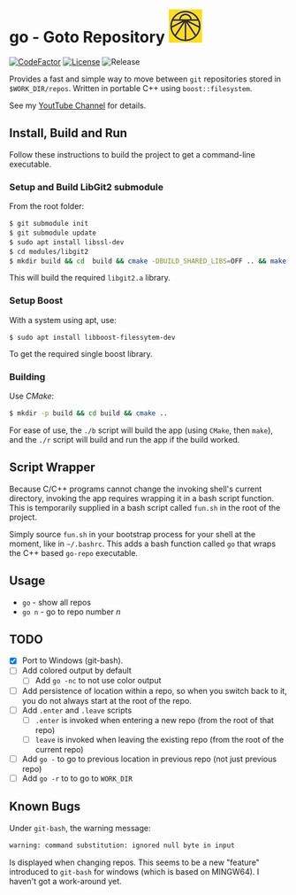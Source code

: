 # go - Goto Repository ![logo](res/gorepo_logo.jpg)
[![CodeFactor](https://www.codefactor.io/repository/github/cschladetsch/go-cpp/badge)](https://www.codefactor.io/repository/github/cschladetsch/go-cpp)
[![License](https://img.shields.io/github/license/cschladetsch/gorepo.svg?label=License&maxAge=86400)](./LICENSE.txt)
![Release](https://img.shields.io/github/release/cschladetsch/gorepo.svg?label=Release&maxAge=60)

Provides a fast and simple way to move between `git` repositories stored in `$WORK_DIR/repos`. Written in portable C++ using `boost::filesystem`.

See my [YoutTube Channel](https://www.youtube.com/sp4m) for details.

## Install, Build and Run
Follow these instructions to build the project to get a command-line executable.

### Setup and Build LibGit2 submodule
From the root folder:
```bash
$ git submodule init
$ git submodule update
$ sudo apt install libssl-dev
$ cd modules/libgit2
$ mkdir build && cd  build && cmake -DBUILD_SHARED_LIBS=OFF .. && make
```
This will build the required `libgit2.a` library.

### Setup Boost
With a system using apt, use:
```
$ sudo apt install libboost-filessytem-dev
```
To get the required single boost library.

### Building
Use *CMake*:

```bash
$ mkdir -p build && cd build && cmake ..
```

For ease of use, the `./b` script will build the app (using `CMake`, then `make`), and the `./r` script will build and run the app if the build worked.

## Script Wrapper

Because C/C++ programs cannot change the invoking shell's current directory, invoking the app requires wrapping it in a bash script function. This is temporarily supplied in a bash script called `fun.sh` in the root of the project.

Simply source `fun.sh` in your bootstrap process for your shell at the moment, like in `~/.bashrc`. This adds a bash function called `go` that wraps the C++ based `go-repo` executable.

## Usage
* `go` - show all repos
* `go n` - go to repo number *n*

## TODO
- [x] Port to Windows (git-bash).
- [ ] Add colored output by default
  - [ ] Add `go -nc` to not use color output
- [ ] Add persistence of location within a repo, so when you switch back to it, you do not always start at the root of the repo.
- [ ] Add `.enter` and `.leave` scripts
  - [ ] `.enter` is invoked when entering a new repo (from the root of that repo)
  - [ ] `leave` is invoked when leaving the existing repo (from the root of the current repo)
- [ ] Add `go -` to go to previous location in previous repo (not just previous repo)
- [ ] Add `go -r` to to go to `WORK_DIR`

## Known Bugs

Under `git-bash`, the warning message:

```bash
warning: command substitution: ignored null byte in input
```

Is displayed when changing repos. This seems to be a new "feature" introduced to `git-bash` for windows (which is based on MINGW64). I haven't got a work-around yet.

